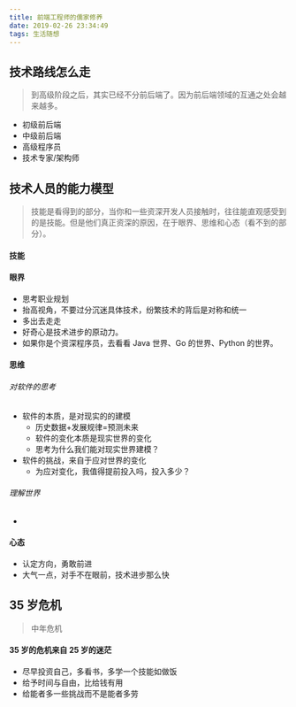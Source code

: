 ```yaml
---
title: 前端工程师的儒家修养
date: 2019-02-26 23:34:49
tags: 生活随想
---
```


## 技术路线怎么走

> 到高级阶段之后，其实已经不分前后端了。因为前后端领域的互通之处会越来越多。

- 初级前后端
- 中级前后端
- 高级程序员
- 技术专家/架构师

## 技术人员的能力模型

> 技能是看得到的部分，当你和一些资深开发人员接触时，往往能直观感受到的是技能。但是他们真正资深的原因，在于眼界、思维和心态（看不到的部分）。

#### 技能

#### 眼界

- 思考职业规划
- 抬高视角，不要过分沉迷具体技术，纷繁技术的背后是对称和统一
- 多出去走走
- 好奇心是技术进步的原动力。
- 如果你是个资深程序员，去看看 Java 世界、Go 的世界、Python 的世界。

#### 思维

###### 对软件的思考

- 软件的本质，是对现实的的建模
  - 历史数据+发展规律=预测未来
  - 软件的变化本质是现实世界的变化
  - 思考为什么我们能对现实世界建模？
- 软件的挑战，来自于应对世界的变化
  - 为应对变化，我值得提前投入吗，投入多少？

###### 理解世界

-

#### 心态

- 认定方向，勇敢前进
- 大气一点，对手不在眼前，技术进步那么快

## 35 岁危机

> 中年危机

#### 35 岁的危机来自 25 岁的迷茫

- 尽早投资自己，多看书，多学一个技能如做饭
- 给予时间与自由，比给钱有用
- 给能者多一些挑战而不是能者多劳
